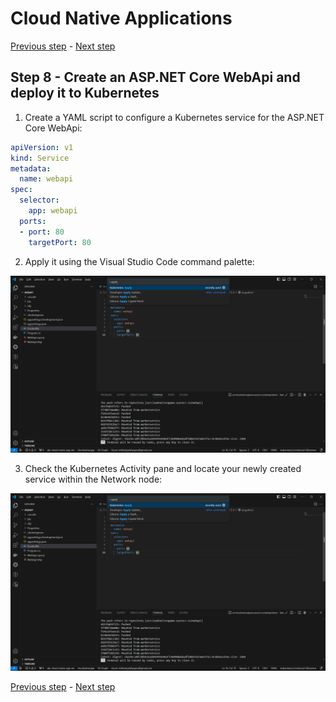 # Cloud Native Applications

[Previous step](../step-07/README.md) - [Next step](../step-09/README.md)

## Step 8 - Create an ASP.NET Core WebApi and deploy it to Kubernetes

1. Create a YAML script to configure a Kubernetes service for the ASP.NET Core WebApi:

```yaml
apiVersion: v1
kind: Service
metadata:
  name: webapi
spec:
  selector:
    app: webapi
  ports:
  - port: 80
    targetPort: 80
```

2. Apply it using the Visual Studio Code command palette:

![applying yaml to kubernetes](sshot-8-1.png)

3. Check the Kubernetes Activity pane and locate your newly created service within the Network node:

![finding deployed webapi in kubernetes](sshot-8-1.png)

[Previous step](../step-07/README.md) - [Next step](../step-09/README.md)
